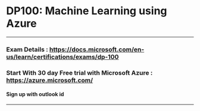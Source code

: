 # DP100: Machine Learning using Azure 
------------------------------------------------------------------------------------------------------------------------------------------------------------------------------
### Exam Details : https://docs.microsoft.com/en-us/learn/certifications/exams/dp-100
### Start With 30 day Free trial with Microsoft Azure : https://azure.microsoft.com/ 
#### Sign up with outlook id
------------------------------------------------------------------------------------------------------------------------------------------------------------------------------

